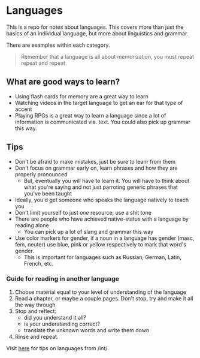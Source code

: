 # Languages

This is a repo for notes about languages. This covers more than just the basics of an individual language, but more about linguistics and grammar.

There are examples within each category.

>Remember that a language is all about memorization, you must repeat repeat and repeat.

## What are good ways to learn?

- Using flash cards for memory are a great way to learn
- Watching videos in the target language to get an ear for that type of accent
- Playing RPGs is a great way to learn a language since a lot of information is communicated via. text. You could also pick up grammar this way.

## Tips

- Don't be afraid to make mistakes, just be sure to leanr from them
- Don't focus on grammar early on, learn phrases and how they are properly pronounced
	- But, eventually you will have to learn it. You will have to think about what you're saying and not just parroting generic phrases that you've been taught
- Ideally, you'd get someone who speaks the language natively to teach you
- Don't limit yourself to just *one* resource, use a shit tone
- There are people who have achieved native-status with a language by reading alone
	- You can pick up a lot of slang and grammar this way
- Use color markers for gender, if a noun in a language has gender (masc, fem, neuter) use blue, pink or yellow respectively to mark that word's gender.
	- This is important for languages such as Russian, German, Latin, French, etc.

### Guide for reading in another language

1. Choose material equal to your level of understanding of the language
1. Read a chapter, or maybe a couple pages. Don't stop, try and make it all the way through
2. Stop and reflect:
	- did you understand it all?
	- is your understanding correct?
	- translate the unknown words and write them down
3. Rinse and repeat.

Visit [here](https://4chanint.fandom.com/wiki/The_Official_/int/_How_to_Learn_A_Foreign_Language_Guide_Wiki) for tips on languages from \/int\/.